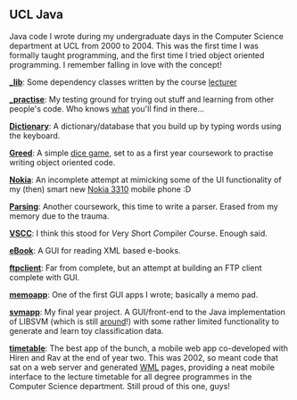## UCL Java

Java code I wrote during my undergraduate days in the Computer Science department at UCL from 2000 to 2004. This was the first time I was formally taught programming, and the first time I tried object oriented programming. I remember falling in love with the concept!

[__\_lib__](\_lib/): Some dependency classes written by the course [lecturer](http://www0.cs.ucl.ac.uk/staff/G.Roberts/)

[__\_practise__](\_practise/): My testing ground for trying out stuff and learning from other people's code. Who knows [what](\_practise/BackDoorServer.java) you'll find in there...

[__Dictionary__](Dictionary/): A dictionary/database that you build up by typing words using the keyboard. 

[__Greed__](Greed/): A simple [dice game](https://en.wikipedia.org/wiki/Farkle), set to as a first year coursework to practise writing object oriented code.

[__Nokia__](Nokia/): An incomplete attempt at mimicking some of the UI functionality of my (then) smart new [Nokia 3310](http://bit.ly/1GL6m9W) mobile phone :D

[__Parsing__](Parsing/): Another coursework, this time to write a parser. Erased from my memory due to the trauma.

[__VSCC__](VSCC/): I think this stood for *V*ery *S*hort *C*ompiler *C*ourse. Enough said.

[__eBook__](eBook/): A GUI for reading XML based e-books.

[__ftpclient__](ftpclient/): Far from complete, but an attempt at building an FTP client complete with GUI.

[__memoapp__](memoapp/): One of the first GUI apps I wrote; basically a memo pad.

[__svmapp__](svmapp/): My final year project. A GUI/front-end to the Java implementation of LIBSVM (which is still [around](https://www.csie.ntu.edu.tw/~cjlin/libsvm/)!) with some rather limited functionality to generate and learn toy classification data.

[__timetable__](timetable/): The best app of the bunch, a mobile web app co-developed with Hiren and Rav at the end of year two. This was 2002, so meant code that sat on a web server and generated [WML](https://en.wikipedia.org/wiki/Wireless_Application_Protocol) pages, providing a neat mobile interface to the lecture timetable for all degree programmes in the Computer Science department. Still proud of this one, guys!
